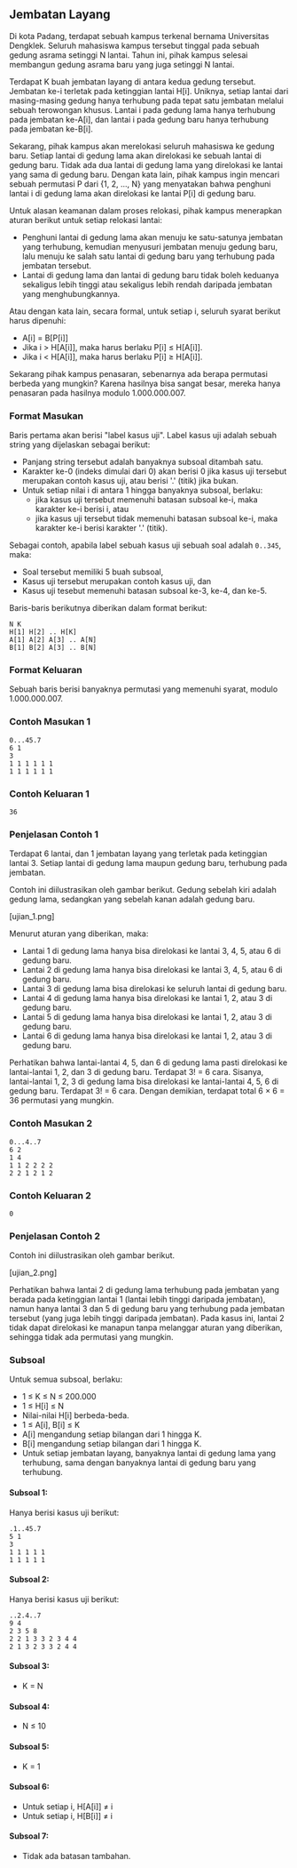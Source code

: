 ## Jembatan Layang

Di kota Padang, terdapat sebuah kampus terkenal bernama Universitas Dengklek. Seluruh mahasiswa kampus tersebut tinggal pada sebuah gedung asrama setinggi N lantai. Tahun ini, pihak kampus selesai membangun gedung asrama baru yang juga setinggi N lantai. 

Terdapat K buah jembatan layang di antara kedua gedung tersebut. Jembatan ke-i terletak pada ketinggian lantai H[i]. Uniknya, setiap lantai dari masing-masing gedung hanya terhubung pada tepat satu jembatan melalui sebuah terowongan khusus. Lantai i pada gedung lama hanya terhubung pada jembatan ke-A[i], dan lantai i pada gedung baru hanya terhubung pada jembatan ke-B[i].

Sekarang, pihak kampus akan merelokasi seluruh mahasiswa ke gedung baru. Setiap lantai di gedung lama akan direlokasi ke sebuah lantai di gedung baru. Tidak ada dua lantai di gedung lama yang direlokasi ke lantai yang sama di gedung baru. Dengan kata lain, pihak kampus ingin mencari sebuah permutasi P dari {1, 2, ..., N} yang menyatakan bahwa penghuni lantai i di gedung lama akan direlokasi ke lantai P[i] di gedung baru.

Untuk alasan keamanan dalam proses relokasi, pihak kampus menerapkan aturan berikut untuk setiap relokasi lantai:

- Penghuni lantai di gedung lama akan menuju ke satu-satunya jembatan yang terhubung, kemudian menyusuri jembatan menuju gedung baru, lalu menuju ke salah satu lantai di gedung baru yang terhubung pada jembatan tersebut.
- Lantai di gedung lama dan lantai di gedung baru tidak boleh keduanya sekaligus lebih tinggi atau sekaligus lebih rendah daripada jembatan yang menghubungkannya.

Atau dengan kata lain, secara formal, untuk setiap i, seluruh syarat berikut harus dipenuhi:

- A[i] = B[P[i]]
- Jika i > H[A[i]], maka harus berlaku P[i] ≤ H[A[i]].
- Jika i < H[A[i]], maka harus berlaku P[i] ≥ H[A[i]].

Sekarang pihak kampus penasaran, sebenarnya ada berapa permutasi berbeda yang mungkin? Karena hasilnya bisa sangat besar, mereka hanya penasaran pada hasilnya modulo 1.000.000.007.

### Format Masukan

Baris pertama akan berisi "label kasus uji". Label kasus uji adalah sebuah string yang dijelaskan sebagai berikut:

- Panjang string tersebut adalah banyaknya subsoal ditambah satu.
- Karakter ke-0 (indeks dimulai dari 0) akan berisi 0 jika kasus uji tersebut merupakan contoh kasus uji, atau berisi '.' (titik) jika bukan.
- Untuk setiap nilai i di antara 1 hingga banyaknya subsoal, berlaku:
  - jika kasus uji tersebut memenuhi batasan subsoal ke-i, maka karakter ke-i berisi i, atau
  - jika kasus uji tersebut tidak memenuhi batasan subsoal ke-i, maka karakter ke-i berisi karakter '.' (titik).

Sebagai contoh, apabila label sebuah kasus uji sebuah soal adalah `0..345`, maka:

- Soal tersebut memiliki 5 buah subsoal,
- Kasus uji tersebut merupakan contoh kasus uji, dan
- Kasus uji tesebut memenuhi batasan subsoal ke-3, ke-4, dan ke-5.

Baris-baris berikutnya diberikan dalam format berikut:

    N K
    H[1] H[2] .. H[K]
    A[1] A[2] A[3] .. A[N]
    B[1] B[2] A[3] .. B[N]

### Format Keluaran

Sebuah baris berisi banyaknya permutasi yang memenuhi syarat, modulo  1.000.000.007.

### Contoh Masukan 1

    0...45.7
    6 1
    3
    1 1 1 1 1 1
    1 1 1 1 1 1

### Contoh Keluaran 1

    36

### Penjelasan Contoh 1

Terdapat 6 lantai, dan 1 jembatan layang yang terletak pada ketinggian lantai 3. Setiap lantai di gedung lama maupun gedung baru, terhubung pada jembatan.

Contoh ini diilustrasikan oleh gambar berikut. Gedung sebelah kiri adalah gedung lama, sedangkan yang sebelah kanan adalah gedung baru.

[ujian_1.png]

Menurut aturan yang diberikan, maka:

- Lantai 1 di gedung lama hanya bisa direlokasi ke lantai 3, 4, 5, atau 6 di gedung baru.
- Lantai 2 di gedung lama hanya bisa direlokasi ke lantai 3, 4, 5, atau 6 di gedung baru.
- Lantai 3 di gedung lama bisa direlokasi ke seluruh lantai di gedung baru.
- Lantai 4 di gedung lama hanya bisa direlokasi ke lantai 1, 2, atau 3 di gedung baru.
- Lantai 5 di gedung lama hanya bisa direlokasi ke lantai 1, 2, atau 3 di gedung baru.
- Lantai 6 di gedung lama hanya bisa direlokasi ke lantai 1, 2, atau 3 di gedung baru.

Perhatikan bahwa lantai-lantai 4, 5, dan 6 di gedung lama pasti direlokasi ke lantai-lantai 1, 2, dan 3 di gedung baru. Terdapat 3! = 6 cara. Sisanya, lantai-lantai 1, 2, 3 di gedung lama bisa direlokasi ke lantai-lantai 4, 5, 6 di gedung baru. Terdapat 3! = 6 cara. Dengan demikian, terdapat total 6 × 6 = 36 permutasi yang mungkin.

### Contoh Masukan 2

    0...4..7
    6 2
    1 4
    1 1 2 2 2 2
    2 2 1 2 1 2

### Contoh Keluaran 2

    0

### Penjelasan Contoh 2

Contoh ini diilustrasikan oleh gambar berikut.

[ujian_2.png]

Perhatikan bahwa lantai 2 di gedung lama terhubung pada jembatan yang berada pada ketinggian lantai 1 (lantai lebih tinggi daripada jembatan), namun hanya lantai 3 dan 5 di gedung baru yang terhubung pada jembatan tersebut (yang juga lebih tinggi daripada jembatan). Pada kasus ini, lantai 2 tidak dapat direlokasi ke manapun tanpa melanggar aturan yang diberikan, sehingga tidak ada permutasi yang mungkin.

### Subsoal

Untuk semua subsoal, berlaku:

- 1 ≤ K ≤ N ≤ 200.000
- 1 ≤ H[i] ≤ N
- Nilai-nilai H[i] berbeda-beda.
- 1 ≤ A[i], B[i] ≤ K
- A[i] mengandung setiap bilangan dari 1 hingga K.
- B[i] mengandung setiap bilangan dari 1 hingga K.
- Untuk setiap jembatan layang, banyaknya lantai di gedung lama yang terhubung, sama dengan banyaknya lantai di gedung baru yang terhubung.

#### Subsoal 1:

Hanya berisi kasus uji berikut:

    .1..45.7
    5 1
    3
    1 1 1 1 1
    1 1 1 1 1

#### Subsoal 2:

Hanya berisi kasus uji berikut:

    ..2.4..7
    9 4
    2 3 5 8
    2 2 1 3 3 2 3 4 4
    2 1 3 2 3 3 2 4 4

#### Subsoal 3:

- K = N

#### Subsoal 4:

- N ≤ 10

#### Subsoal 5:

- K = 1

#### Subsoal 6:

- Untuk setiap i, H[A[i]] ≠ i
- Untuk setiap i, H[B[i]] ≠ i

#### Subsoal 7:

- Tidak ada batasan tambahan.
